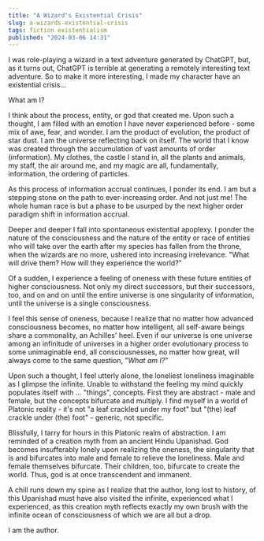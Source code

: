 ```yaml
---
title: "A Wizard's Existential Crisis"
slug: a-wizards-existential-crisis
tags: fiction existentialism
published: "2024-03-06 14:31"
---
```


I was role-playing a wizard in a text adventure generated by ChatGPT, but, as it turns out, ChatGPT is terrible at generating a remotely interesting text adventure. So to make it more interesting, I made my character have an existential crisis...

What am I?

I think about the process, entity, or god that created me. Upon such a thought, I am filled with an emotion I have never experienced before - some mix of awe, fear, and wonder. I am the product of evolution, the product of star dust. I am the universe reflecting back on itself. The world that I know was created through the accumulation of vast amounts of order (information). My clothes, the castle I stand in, all the plants and animals, my staff, the air around me, and my magic are all, fundamentally, information, the ordering of particles.

As this process of information accrual continues, I ponder its end. I am but a stepping stone on the path to ever-increasing order. And not just me!  The whole human race is but a phase to be usurped by the next higher order paradigm shift in information accrual.

Deeper and deeper I fall into spontaneous existential apoplexy. I ponder the nature of the consciousness and the nature of the entity or race of entities who will take over the earth after my species has fallen from the throne, when the wizards are no more, ushered into increasing irrelevance. "What will drive them?  How will they experience the world?"

Of a sudden, I experience a feeling of oneness with these future entities of higher consciousness. Not only my direct successors, but their successors, too, and on and on until the entire universe is one singularity of information, until the universe is a single consciousness.

I feel this sense of oneness, because I realize that no matter how advanced consciousness becomes, no matter how intelligent, all self-aware beings share a commonality, an Achilles' heel. Even if our universe is one universe among an infinitude of universes in a higher order evolutionary process to some unimaginable end, all consciousnesses, no matter how great, will always come to the same question, "*What am I?*"

Upon such a thought, I feel utterly alone, the loneliest loneliness imaginable as I glimpse the infinite. Unable to withstand the feeling my mind quickly populates itself with ... "things", concepts.  First they are abstract - male and female, but the concepts bifurcate and multiply. I find myself in a world of Platonic reality - it's not "a leaf crackled under my foot" but "(the) leaf crackle under (the) foot" - generic, not specific.

Blissfully, I tarry for hours in this Platonic realm of abstraction. I am reminded of a creation myth from an ancient Hindu Upanishad. God becomes insufferably lonely upon realizing the oneness, the singularity that is and bifurcates into male and female to relieve the loneliness. Male and female themselves bifurcate. Their children, too, bifurcate to create the world. Thus, god is at once transcendent and immanent.

A chill runs down my spine as I realize that the author, long lost to history, of this Upanishad must have also visited the infinite, experienced what I experienced, as this creation myth reflects exactly my own brush with the infinite ocean of consciousness of which we are all but a drop.

I am the author.
